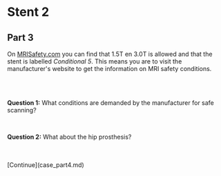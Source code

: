 # Stent 2

## Part 3

On [MRISafety.com](http://www.mrisafety.com) you can find that 1.5T en 3.0T is allowed 
and that the stent is labelled *Conditional 5*. This means you are to visit the 
manufacturer's website to get the information on MRI safety conditions.


<br>
<br>

**Question 1:** What conditions are demanded by the manufacturer for safe scanning?

<br>


**Question 2:** What about the hip prosthesis?

<br>
<br>
[Continue](case_part4.md)
